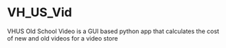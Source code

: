 # VH_US_Vid
VHUS Old School Video is a GUI based python app that calculates the cost of new and old videos for a video store
